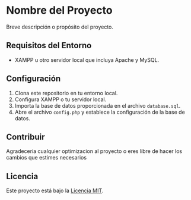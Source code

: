 # Nombre del Proyecto

Breve descripción o propósito del proyecto.

## Requisitos del Entorno

- XAMPP u otro servidor local que incluya Apache y MySQL.

## Configuración

1. Clona este repositorio en tu entorno local.
2. Configura XAMPP o tu servidor local.
3. Importa la base de datos proporcionada en el archivo `database.sql`.
4. Abre el archivo `config.php` y establece la configuración de la base de datos.



## Contribuir

Agradeceria cualquier optimizacion al proyecto o eres libre de hacer los cambios que estimes necesarios
## Licencia

Este proyecto está bajo la [Licencia MIT](LICENSE).

